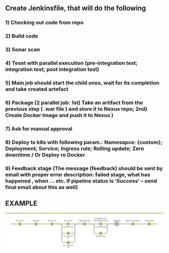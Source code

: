## Create Jenkinsfile, that will do the following ##
### 1) Checking out code from repo ###
### 2) Build code ###
### 3) Sonar scan ###
### 4) Teset with parallel execution (pre-integration test; integration test; post integration test) ###
### 5) Main job should start the child ones, wait for its completion and take created artefact ###
### 6) Package (2 parallel job: 1st) Take an artifact from the previous step ( .war file ) and store it to Nexus repo; 2nd) Create Docker Image and push it to Nexus )
### 7)  Ask for manual approval ###
### 8) Deploy to k8s with following param.: Namesapce: {custom}; Deployment; Service; Ingress rule; Rolling update; Zero downtime / Or Deploy ro Docker ###
### 9) Feedback stage (The message (feedback) should be sent by email with proper error description: failed stage, what has happened , when … etc. If pipeline status is ‘Success’ – send final email about this as well) ###
## EXAMPLE ##
![Screenshot](exp_res.png)
